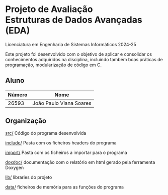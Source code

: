 # Projeto de Avaliação <br>Estruturas de Dados Avançadas (EDA)

Licenciatura em Engenharia de Sistemas Informáticos 2024-25

Este projeto foi desenvolvido com o objetivo de aplicar e consolidar os conhecimentos adquiridos na disciplina, incluindo também boas práticas de programação, modularização de código em C.

## Aluno

| Número | Nome                    |
| ------ | ----------------------- |
| 26593  | João Paulo Viana Soares |

## Organização

[src/](./src/) Código do programa desenvolvida

[include/](./include/) Pasta com os ficheiros headers do programa

[import/](./import/) Pasta com os ficheiros a importar para o programa

[doxdoc/](./doxdoc/) documentação com o relatório em html gerado pela ferramenta Doxygen

[lib/](./lib/) libraries do projeto

[data/](./data/) ficheiros de memória para as funções do programa
